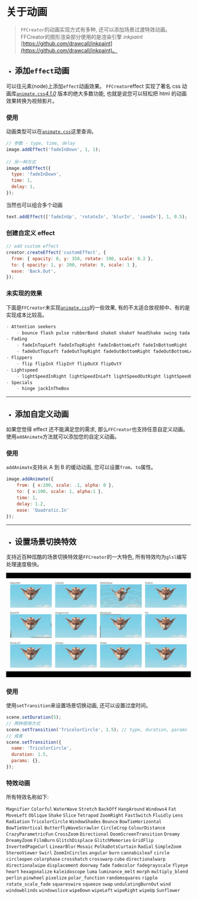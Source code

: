 # 关于动画

> `FFCreator`的动画实现方式有多种, 还可以添加场景过渡特效动画。FFCreator的图形渲染部分使用的是渲染引擎 _inkpaint_ [https://github.com/drawcall/inkpaint](https://github.com/drawcall/inkpaint)。

- ## 添加`effect`动画

可以往元素(node)上添加`effect`动画效果。
`FFCreator`effect 实现了著名 css 动画库[`animate.css`_4.1.0_](https://animate.style/) 版本的绝大多数功能, 也就是说您可以轻松把 html 的动画效果转换为视频影片。

### 使用

动画类型可以在[`animate.css`](https://animate.style/)这里查询。

```javascript
// 参数 - type, time, delay
image.addEffect('fadeInDown', 1, 1);

// 另一种方式
image.addEffect({
  type: 'fadeInDown',
  time: 1,
  delay: 1,
});
```

当然也可以组合多个动画

```javascript
text.addEffect(['fadeInUp', 'rotateIn', 'blurIn', 'zoomIn'], 1, 0.5);
```

### 创建自定义 effect

```javascript
// add custom effect
creator.createEffect('customEffect', {
  from: { opacity: 0, y: 350, rotate: 190, scale: 0.3 },
  to: { opacity: 1, y: 200, rotate: 0, scale: 1 },
  ease: 'Back.Out',
});
```

### 未实现的效果

下面是`FFCreator`未实现[`animate.css`](https://animate.style/)的一些效果, 有的不太适合放视频中、有的是实现成本比较高。

```javascript
- Attention seekers
    - bounce flash pulse rubberBand shakeX shakeY headShake swing tada wobble jello heartBeat
- Fading
    - fadeInTopLeft fadeInTopRight fadeInBottomLeft fadeInBottomRight
    - fadeOutTopLeft fadeOutTopRight fadeOutBottomRight fadeOutBottomLeft
- Flippers
    - flip flipInX flipInY flipOutX flipOutY
- Lightspeed
    - lightSpeedInRight lightSpeedInLeft lightSpeedOutRight lightSpeedOutLeft
- Specials
    - hinge jackInTheBox
```

---

- ## 添加自定义动画

如果您觉得 effect 还不能满足您的需求, 那么`FFCreator`也支持任意自定义动画。
使用`addAnimate`方法就可以添加您的自定义动画。

### 使用

`addAnimate`支持从 A 到 B 的缓动动画, 您可以设置`from`、`to`属性。

```javascript
image.addAnimate({
    from: { x:200, scale: .1, alpha: 0 },
    to: { x:100, scale: 1, alpha:1 },
    time: 1,
    delay: 1.2,
    ease: 'Quadratic.In'
});
```

---

- ## 设置场景切换特效

支持近百种炫酷的场景切换特效是`FFCreator`的一大特色, 所有特效均为`glsl`编写处理速度极快。

![img](../_media/imgs/ani.gif)

### 使用

使用`setTransition`来设置场景切换动画, 还可以设置过度时间。

```javascript
scene.setDuration(5);
// 两种使用方式
scene.setTransition('TricolorCircle', 1.5); // type, duration, params
// 或者
scene.setTransition({
  name: 'TricolorCircle',
  duration: 1.5,
  params: {},
});
```

### 特效动画

所有特效名称如下:

`Magnifier` `Colorful` `WaterWave` `Stretch` `BackOff` `HangAround` `Windows4` `Fat` `MoveLeft` `Oblique` `Shake` `Slice` `Tetrapod` `ZoomRight` `FastSwitch` `Fluidly` `Lens` `Radiation` `TricolorCircle` `WindowShades` `Bounce` `BowTieHorizontal` `BowTieVertical` `ButterflyWaveScrawler` `CircleCrop` `ColourDistance` `CrazyParametricFun` `CrossZoom` `Directional` `DoomScreenTransition` `Dreamy` `DreamyZoom` `FilmBurn` `GlitchDisplace` `GlitchMemories` `GridFlip` `InvertedPageCurl` `LinearBlur` `Mosaic` `PolkaDotsCurtain` `Radial` `SimpleZoom` `StereoViewer` `Swirl` `ZoomInCircles` `angular` `burn` `cannabisleaf` `circle` `circleopen` `colorphase` `crosshatch` `crosswarp` `cube` `directionalwarp` `directionalwipe` `displacement` `doorway` `fade` `fadecolor` `fadegrayscale` `flyeye` `heart` `hexagonalize` `kaleidoscope` `luma` `luminance_melt` `morph` `multiply_blend` `perlin` `pinwheel` `pixelize` `polar_function` `randomsquares` `ripple` `rotate_scale_fade` `squareswire` `squeeze` `swap` `undulatingBurnOut` `wind` `windowblinds` `windowslice` `wipeDown` `wipeLeft` `wipeRight` `wipeUp` `Sunflower`
